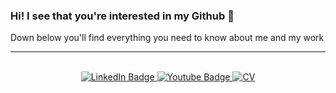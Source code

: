 ### Hi! I see that you're interested in my Github :eyes:

Down below you'll find everything you need to know about me and my work

<hr />

</br>

<div align="center">
  <a href="https://www.linkedin.com/in/28miguelsilva/" target="_blank">
    <img src="https://img.shields.io/badge/LinkedIn-blue?style=for-the-badge&logo=linkedin&logoColor=white" alt="LinkedIn Badge"/>
  </a>
  <a href="mailto:28miguelangelo@gmail.com" target="_blank">
    <img src="https://img.shields.io/badge/Email-red?style=for-the-badge&logo=Gmail&logoColor=white" alt="Youtube Badge"/>
  </a>
  <a href="/CV_Miguel_Angelo.pdf" download target="_blank">
    <img src="https://img.shields.io/badge/CV-grey?style=for-the-badge&logo=adobe&logoColor=red" alt="CV"/>
  </a>
</div>

